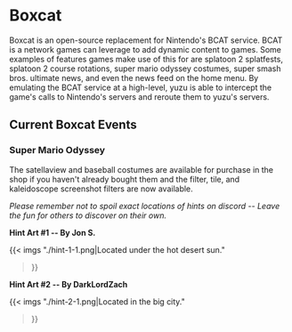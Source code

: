 # Boxcat

Boxcat is an open-source replacement for Nintendo's BCAT service. BCAT is a network games can leverage to add dynamic content to games. Some examples of features games make use of this for are splatoon 2 splatfests, splatoon 2 course rotations, super mario odyssey costumes, super smash bros. ultimate news, and even the news feed on the home menu. By emulating the BCAT service at a high-level, yuzu is able to intercept the game's calls to Nintendo's servers and reroute them to yuzu's servers.

## Current Boxcat Events

### Super Mario Odyssey

The satellaview and baseball costumes are available for purchase in the shop if you haven't already bought them and the filter, tile, and kaleidoscope screenshot filters are now available.

*Please remember not to spoil exact locations of hints on discord -- Leave the fun for others to discover on their own.*

**Hint Art #1 -- By Jon S.**

{{< imgs
    "./hint-1-1.png|Located under the hot desert sun."
>}}

**Hint Art #2 -- By DarkLordZach**

{{< imgs
    "./hint-2-1.png|Located in the big city."
>}}